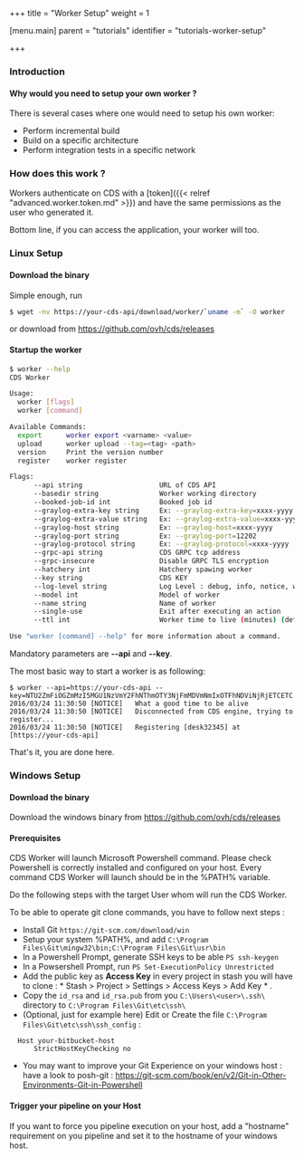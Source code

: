 +++
title = "Worker Setup"
weight = 1

[menu.main]
parent = "tutorials"
identifier = "tutorials-worker-setup"

+++


### Introduction

#### Why would you need to setup your own worker ?

There is several cases where one would need to setup his own worker:

 * Perform incremental build
 * Build on a specific architecture
 * Perform integration tests in a specific network

### How does this work ?

Workers authenticate on CDS with a [token]({{< relref "advanced.worker.token.md" >}}) and have the same permissions as the user who generated it.

Bottom line, if you can access the application, your worker will too.

### Linux Setup

#### Download the binary

Simple enough, run

```bash
$ wget -nv https://your-cds-api/download/worker/`uname -m` -O worker
```

or download from https://github.com/ovh/cds/releases

#### Startup the worker

```bash
$ worker --help
CDS Worker

Usage:
  worker [flags]
  worker [command]

Available Commands:
  export      worker export <varname> <value>
  upload      worker upload --tag=<tag> <path>
  version     Print the version number
  register    worker register

Flags:
      --api string                   URL of CDS API
      --basedir string               Worker working directory
      --booked-job-id int            Booked job id
      --graylog-extra-key string     Ex: --graylog-extra-key=xxxx-yyyy
      --graylog-extra-value string   Ex: --graylog-extra-value=xxxx-yyyy
      --graylog-host string          Ex: --graylog-host=xxxx-yyyy
      --graylog-port string          Ex: --graylog-port=12202
      --graylog-protocol string      Ex: --graylog-protocol=xxxx-yyyy
      --grpc-api string              CDS GRPC tcp address
      --grpc-insecure                Disable GRPC TLS encryption
      --hatchery int                 Hatchery spawing worker
      --key string                   CDS KEY
      --log-level string             Log Level : debug, info, notice, warning, critical (default "notice")
      --model int                    Model of worker
      --name string                  Name of worker
      --single-use                   Exit after executing an action
      --ttl int                      Worker time to live (minutes) (default 30)

Use "worker [command] --help" for more information about a command.
```

Mandatory parameters are **--api** and **--key**.

The most basic way to start a worker is as following:

```
$ worker --api=https://your-cds-api --key=NTU2ZmFiOGZmMzI5MGU1NzVmY2FhNThmOTY3NjFmMDVmNmIxOTFhNDViNjRjETCETC
2016/03/24 11:30:50 [NOTICE]   What a good time to be alive
2016/03/24 11:30:50 [NOTICE]   Disconnected from CDS engine, trying to register...
2016/03/24 11:30:50 [NOTICE]   Registering [desk32345] at [https://your-cds-api]
```

That's it, you are done here.

### Windows Setup
#### Download the binary
Download the windows binary from https://github.com/ovh/cds/releases

#### Prerequisites
CDS Worker will launch Microsoft Powershell command. Please check Powershell is correctly installed and configured on your host.
Every command CDS Worker will launch should be in the %PATH% variable.

Do the following steps with the target User whom will run the CDS Worker.

To be able to operate git clone commands, you have to follow next steps :

 * Install Git ` https://git-scm.com/download/win `
 * Setup your system %PATH%, and add `C:\Program Files\Git\mingw32\bin;C:\Program Files\Git\usr\bin`
 * In a Powershell Prompt, generate SSH keys to be able `PS ssh-keygen`
 * In a Powsershell Prompt, run `PS Set-ExecutionPolicy Unrestricted`
 * Add the public key as **Access Key** in every project in stash you will have to clone : * Stash > Project > Settings > Access Keys > Add Key * .
 * Copy the `id_rsa` and `id_rsa.pub` from you `C:\Users\<user>\.ssh\` directory to `C:\Program Files\Git\etc\ssh\`
 * (Optional, just for example here) Edit or Create the file `C:\Program Files\Git\etc\ssh\ssh_config` :
```
  Host your-bitbucket-host
      StrictHostKeyChecking no
```

 * You may want to improve your Git Experience on your windows host : have a look to posh-git : https://git-scm.com/book/en/v2/Git-in-Other-Environments-Git-in-Powershell

#### Trigger your pipeline on your Host
If you want to force you pipeline execution on your host, add a "hostname" requirement on you pipeline and set it to the hostname of your windows host.
